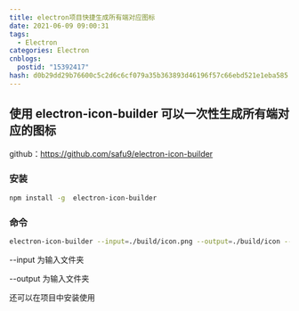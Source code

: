 ```yaml
---
title: electron项目快捷生成所有端对应图标
date: 2021-06-09 09:00:31
tags:
  - Electron
categories: Electron
cnblogs:
  postid: "15392417"
hash: d0b29dd29b76600c5c2d6c6cf079a35b363893d46196f57c66ebd521e1eba585
---
```


## 使用 electron-icon-builder 可以一次性生成所有端对应的图标

github：https://github.com/safu9/electron-icon-builder

### 安装

```bash
npm install -g  electron-icon-builder
```

### 命令

```bash
electron-icon-builder --input=./build/icon.png --output=./build/icon --flatten
```

--input 为输入文件夹

--output 为输入文件夹

还可以在项目中安装使用
